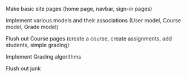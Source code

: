 Make basic site pages (home page, navbar, sign-in pages)

Implement various models and their associations (User model, Course model, Grade model)

Flush out Course pages (create a course, create assignments, add students, simple grading)

Implement Grading algorithms

Flush out junk